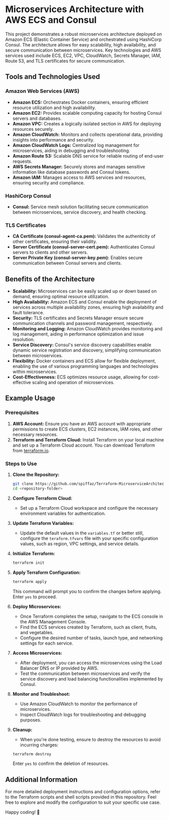 # Microservices Architecture with AWS ECS and Consul

This project demonstrates a robust microservices architecture deployed on Amazon ECS (Elastic Container Service) and orchestrated using HashiCorp Consul. The architecture allows for easy scalability, high availability, and secure communication between microservices. Key technologies and AWS services used include ECS, EC2, VPC, CloudWatch, Secrets Manager, IAM, Route 53, and TLS certificates for secure communication.

## Tools and Technologies Used

### Amazon Web Services (AWS)
- **Amazon ECS:** Orchestrates Docker containers, ensuring efficient resource utilization and high availability.
- **Amazon EC2:** Provides scalable computing capacity for hosting Consul servers and databases.
- **Amazon VPC:** Creates a logically isolated section in AWS for deploying resources securely.
- **Amazon CloudWatch:** Monitors and collects operational data, providing insights into performance and security.
- **Amazon CloudWatch Logs:** Centralized log management for microservices, aiding in debugging and troubleshooting.
- **Amazon Route 53:** Scalable DNS service for reliable routing of end-user requests.
- **AWS Secrets Manager:** Securely stores and manages sensitive information like database passwords and Consul tokens.
- **Amazon IAM:** Manages access to AWS services and resources, ensuring security and compliance.

### HashiCorp Consul
- **Consul:** Service mesh solution facilitating secure communication between microservices, service discovery, and health checking.

### TLS Certificates
- **CA Certificate (consul-agent-ca.pem):** Validates the authenticity of other certificates, ensuring their validity.
- **Server Certificate (consul-server-cert.pem):** Authenticates Consul servers to clients and other servers.
- **Server Private Key (consul-server-key.pem):** Enables secure communication between Consul servers and clients.

## Benefits of the Architecture

- **Scalability:** Microservices can be easily scaled up or down based on demand, ensuring optimal resource utilization.
- **High Availability:** Amazon ECS and Consul enable the deployment of services across multiple availability zones, ensuring high availability and fault tolerance.
- **Security:** TLS certificates and Secrets Manager ensure secure communication channels and password management, respectively.
- **Monitoring and Logging:** Amazon CloudWatch provides monitoring and log management, aiding in performance optimization and issue resolution.
- **Service Discovery:** Consul's service discovery capabilities enable dynamic service registration and discovery, simplifying communication between microservices.
- **Flexibility:** Docker containers and ECS allow for flexible deployment, enabling the use of various programming languages and technologies within microservices.
- **Cost-Effectiveness:** ECS optimizes resource usage, allowing for cost-effective scaling and operation of microservices.

## Example Usage

### Prerequisites
1. **AWS Account:** Ensure you have an AWS account with appropriate permissions to create ECS clusters, EC2 instances, IAM roles, and other necessary resources.
2. **Terraform and Terraform Cloud:** Install Terraform on your local machine and set up a Terraform Cloud account. You can download Terraform from [terraform.io](https://www.terraform.io/).

### Steps to Use
1. **Clone the Repository:**
    ```bash
    git clone https://github.com/spiffaz/Terraform-MicroserviceArchitecture.git
    cd <repository-folder>
    ```

2. **Configure Terraform Cloud:**
    - Set up a Terraform Cloud workspace and configure the necessary environment variables for authentication.

3. **Update Terraform Variables:**
    - Update the default values in the `variables.tf` or better still, configure the `teraform.tfvars` file with your specific configuration values, such as region, VPC settings, and service details.

4. **Initialize Terraform:**
    ```bash
    terraform init
    ```

5. **Apply Terraform Configuration:**
    ```bash
    terraform apply
    ```
   This command will prompt you to confirm the changes before applying. Enter `yes` to proceed.

6. **Deploy Microservices:**
   - Once Terraform completes the setup, navigate to the ECS console in the AWS Management Console.
   - Find the ECS services created by Terraform, such as client, fruits, and vegetables.
   - Configure the desired number of tasks, launch type, and networking settings for each service.

7. **Access Microservices:**
   - After deployment, you can access the microservices using the Load Balancer DNS or IP provided by AWS.
   - Test the communication between microservices and verify the service discovery and load balancing functionalities implemented by Consul.

8. **Monitor and Troubleshoot:**
   - Use Amazon CloudWatch to monitor the performance of microservices.
   - Inspect CloudWatch logs for troubleshooting and debugging purposes.

9. **Cleanup:**
   - When you're done testing, ensure to destroy the resources to avoid incurring charges:
    ```bash
    terraform destroy
    ```
   Enter `yes` to confirm the deletion of resources.

## Additional Information

For more detailed deployment instructions and configuration options, refer to the Terraform scripts and shell scripts provided in this repository. Feel free to explore and modify the configuration to suit your specific use case. 

Happy coding! 🚀
